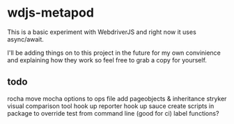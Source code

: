 # wdjs-metapod

This is a basic experiment with WebdriverJS and right now it uses async/await.

I'll be adding things on to this project in the future for my own convinience and explaining how they work so feel free to grab a copy for yourself.

## todo
rocha
move mocha options to ops file
add pageobjects & inheritance
stryker
visual comparison tool
hook up reporter
hook up sauce 
create scripts in package to override test from command line (good for ci)
label functions?

